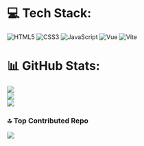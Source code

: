 # 💻 Tech Stack:
![HTML5](https://img.shields.io/badge/html5-%23E34F26.svg?style=for-the-badge&logo=html5&logoColor=white) ![CSS3](https://img.shields.io/badge/css3-%231572B6.svg?style=for-the-badge&logo=css3&logoColor=white) ![JavaScript](https://img.shields.io/badge/javascript-%23323330.svg?style=for-the-badge&logo=javascript&logoColor=%23F7DF1E) ![Vue](https://img.shields.io/badge/vue.js-%2335495e.svg?style=for-the-badge&logo=vue.js&logoColor=%234FC08D) ![Vite](https://img.shields.io/badge/vite-%23646CFF.svg?style=for-the-badge&logo=vite&logoColor=lightblue)
# 📊 GitHub Stats:
![](https://github-readme-stats.vercel.app/api?username=setyabudipratama&theme=dark&hide_border=false&include_all_commits=false&count_private=false)<br/>
![](https://github-readme-streak-stats.herokuapp.com/?user=setyabudipratama&theme=dark&hide_border=false)<br/>
![](https://github-readme-stats.vercel.app/api/top-langs/?username=setyabudipratama&theme=dark&hide_border=false&include_all_commits=false&count_private=false&layout=compact)

### 🔝 Top Contributed Repo
![](https://github-contributor-stats.vercel.app/api?username=setyabudipratama&limit=5&theme=dark&combine_all_yearly_contributions=true)

<!-- Proudly created with GPRM ( https://gprm.itsvg.in ) -->
